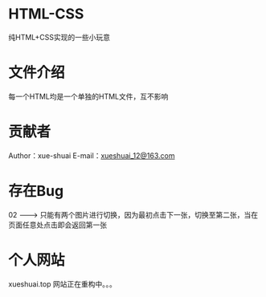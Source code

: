 # HTML-CSS
纯HTML+CSS实现的一些小玩意

# 文件介绍
每一个HTML均是一个单独的HTML文件，互不影响

# 贡献者
Author：xue-shuai
E-mail：xueshuai_12@163.com

# 存在Bug
02 ---> 只能有两个图片进行切换，因为最初点击下一张，切换至第二张，当在页面任意处点击即会返回第一张

# 个人网站
xueshuai.top  网站正在重构中。。。
